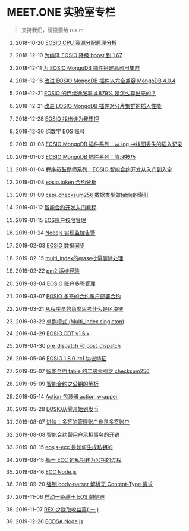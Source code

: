 # MEET.ONE 实验室专栏

> 支持我们，请投票给 rex.m

1. 2018-10-20 [EOSIO CPU 资源分配原理分析](docs/EOSIO-CPU.md)

2. 2018-12-10 [为编译 EOSIO 降级 boost 到 1.67](docs/downgrade-boost-for-eosio.md)

3. 2018-12-11 [为 EOSIO MongoDB 插件搭建高可用集群](docs/mongodb-on-centos.md)

4. 2018-12-16 [改进 EOSIO MongoDB 插件以完全兼容 MongoDB 4.0.4](docs/using-mongodb4-with-eosio-mongodb-plugin.md)

5. 2018-12-21 [EOSIO 的连续通胀率 4.879% 是怎么算出来的？](docs/eosio-continuous-rate.md)

6. 2018-12-21 [改进 EOSIO MongoDB 插件对分片集群的插入性能](docs/eosio-fix-cluster-writes-for-mongodb.md)

7. 2018-12-28 [EOSIO 找出谁为我质押](docs/eosio-find-out-who-stakes-for-me.md)

8. 2018-12-30 [纯数字 EOS 账号](docs/numeric-eosio-name.md)

9. 2019-01-03 [EOSIO MongoDB 插件系列：从 log 中找回丢失的插入记录](docs/eosio-mongodb-plugin-find-lost-insertion-from-logs.md)

10. 2019-01-03 [EOSIO MongoDB 插件系列：管理技巧](docs/eosio-mongodb-plugin-management-skills.md)

11. 2019-01-04 [程序员鼓励师系列：EOSIO 智能合约开发从入门到入定](docs/eosio-smart-contracts-development-beginners-guide.md)

12. 2019-01-08 [eosio.token 合约分析](docs/eosio-smart-contract-eosio.token.md)

13. 2019-01-09 [capi_checksum256 数据类型做table的索引](docs/eosio-smart-contract-capi_checksum256-as-table-key.md)

14. 2019-01-12 [智能合约开发入门教程](docs/eosio-smart-contract-how-to-program.md)

15. 2019-01-15 [EOS账户权限管理](docs/eosio-account-permission-management.md)

16. 2019-01-24 [Nodejs 实现监控告警](docs/push-notification-to-im-using-nodejs.md)

17. 2019-02-03 [EOSIO 数据同步](docs/eosio-data-synchronization.md)

18. 2019-02-15 [multi_index的erase批量删除处理](docs/eosio-smart-contract-multi_index-erase.md)

19. 2019-02-22 [pm2 运维经验](docs/pm2-ops.md)

20. 2019-03-04 [EOSIO 账户多签管理](docs/eosio-multisig.md)

21. 2019-03-07 [EOSIO 多签的合约账户部署合约](docs/eosio-set-multisig-contract.md)

22. 2019-03-21 [从程序员的角度思考什么是区块链](docs/what-is-blockchain.md)

23. 2019-03-22 [单例模式 (Multi_index singleton)](docs/eosio-singleton.md)

24. 2019-04-29 [EOSIO.CDT v1.6.x](docs/eosio.cdt-v1.5.x-update-to-eosio.cdt-v1.6.x.md)

25. 2019-04-30 [pre_dispatch 和 post_dispatch](docs/eosio-pre_dispatch-post_dispatch.md)

26. 2019-05-06 [EOSIO 1.8.0-rc1 协议特征](docs/eosio-protocol-features.md)

27. 2019-05-07 [智能合约 table 的二级索引之 checksum256](docs/eosio-checksum256-table-key.md)

28. 2019-05-09 [智能合约之公钥的解析](docs/eosio-public-key-decode.md)

29. 2019-05-14 [Action 包装器 action_wrapper](docs/eosio-smart-contract-action_wrapper.md)

30. 2019-05-28 [EOSIO从零开始到发币](docs/EOSIO从零开始到发币.md)

31. 2019-08-07 [进阶：多签的管理账户也是多签账户](docs/double-multisig-deploy-contract.md)

32. 2019-08-08 [智能合约替用户承担事务的开销](https://github.com/meet-one/documentation/blob/master/docs/eosio-accept_charges.md)

33. 2019-08-15 [eosjs-ecc 是如何生成私钥的](docs/how-is-a-private-key-generated.md)

34. 2019-08-15 [基于 ECC 的私钥转为公钥的过程](docs/private-key-to-public-key.md)

35. 2019-08-16 [ECC Node.js](docs/ecc-nodejs.md)

36. 2019-09-20 [强制 body-parser 解析无 Content-Type 请求](docs/force-body-parser-to-parse-request-without-content-type.md)

37. 2019-11-06 [启动一条基于 EOS 的侧链](docs/boot-an-eos-sidechain.md)

38. 2019-11-07 [REX 之赚取收益篇( 一 )](docs/eosio-contract-rex.md)

39. 2019-12-26 [ECDSA Node.js](docs/ecdsa-nodejs.md)
